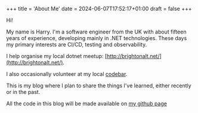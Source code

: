 +++
title = 'About Me'
date = 2024-06-07T17:52:17+01:00
draft = false
+++

Hi!

My name is Harry. I'm a software engineer from the UK with about fifteen years of experience, developing mainly in .NET technologies. These days my primary interests are CI/CD, testing and observability.

I help organise my local dotnet meetup: [http://brightonalt.net/](http://brightonalt.net/).

I also occasionally volunteer at my local [codebar](https://codebar.io/brighton).

This is my blog where I plan to share the things I've learned, either recently or in the past.

All the code in this blog will be made available on [my github page](https://github.com/IrrelevantElephant)
